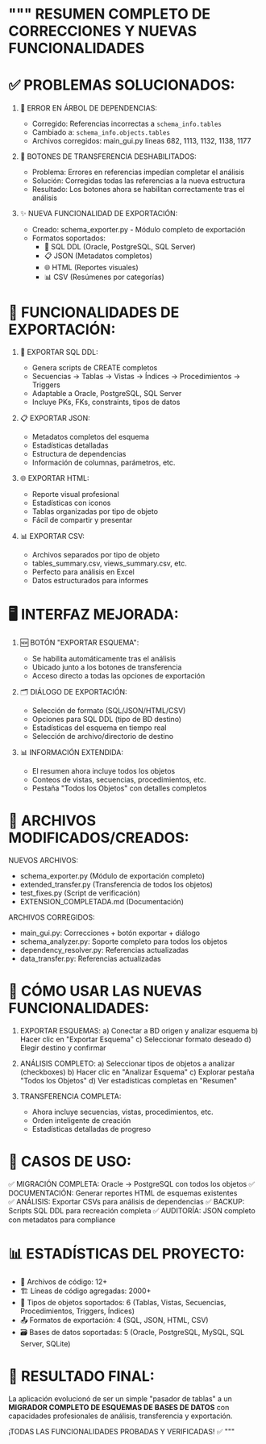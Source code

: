 """
RESUMEN COMPLETO DE CORRECCIONES Y NUEVAS FUNCIONALIDADES
=========================================================

✅ PROBLEMAS SOLUCIONADOS:
========================

1. 🔧 ERROR EN ÁRBOL DE DEPENDENCIAS:
   - Corregido: Referencias incorrectas a `schema_info.tables` 
   - Cambiado a: `schema_info.objects.tables`
   - Archivos corregidos: main_gui.py líneas 682, 1113, 1132, 1138, 1177

2. 🔧 BOTONES DE TRANSFERENCIA DESHABILITADOS:
   - Problema: Errores en referencias impedían completar el análisis
   - Solución: Corregidas todas las referencias a la nueva estructura
   - Resultado: Los botones ahora se habilitan correctamente tras el análisis

3. ✨ NUEVA FUNCIONALIDAD DE EXPORTACIÓN:
   - Creado: schema_exporter.py - Módulo completo de exportación
   - Formatos soportados:
     * 📄 SQL DDL (Oracle, PostgreSQL, SQL Server)
     * 📋 JSON (Metadatos completos)
     * 🌐 HTML (Reportes visuales)
     * 📊 CSV (Resúmenes por categorías)

🎯 FUNCIONALIDADES DE EXPORTACIÓN:
================================

1. 📄 EXPORTAR SQL DDL:
   - Genera scripts de CREATE completos
   - Secuencias → Tablas → Vistas → Índices → Procedimientos → Triggers
   - Adaptable a Oracle, PostgreSQL, SQL Server
   - Incluye PKs, FKs, constraints, tipos de datos

2. 📋 EXPORTAR JSON:
   - Metadatos completos del esquema
   - Estadísticas detalladas
   - Estructura de dependencias
   - Información de columnas, parámetros, etc.

3. 🌐 EXPORTAR HTML:
   - Reporte visual profesional
   - Estadísticas con iconos
   - Tablas organizadas por tipo de objeto
   - Fácil de compartir y presentar

4. 📊 EXPORTAR CSV:
   - Archivos separados por tipo de objeto
   - tables_summary.csv, views_summary.csv, etc.
   - Perfecto para análisis en Excel
   - Datos estructurados para informes

🖥️ INTERFAZ MEJORADA:
====================

1. 🆕 BOTÓN "EXPORTAR ESQUEMA":
   - Se habilita automáticamente tras el análisis
   - Ubicado junto a los botones de transferencia
   - Acceso directo a todas las opciones de exportación

2. 🗂️ DIÁLOGO DE EXPORTACIÓN:
   - Selección de formato (SQL/JSON/HTML/CSV)
   - Opciones para SQL DDL (tipo de BD destino)
   - Estadísticas del esquema en tiempo real
   - Selección de archivo/directorio de destino

3. 📊 INFORMACIÓN EXTENDIDA:
   - El resumen ahora incluye todos los objetos
   - Conteos de vistas, secuencias, procedimientos, etc.
   - Pestaña "Todos los Objetos" con detalles completos

📁 ARCHIVOS MODIFICADOS/CREADOS:
===============================

NUEVOS ARCHIVOS:
- schema_exporter.py (Módulo de exportación completo)
- extended_transfer.py (Transferencia de todos los objetos)
- test_fixes.py (Script de verificación)
- EXTENSION_COMPLETADA.md (Documentación)

ARCHIVOS CORREGIDOS:
- main_gui.py: Correcciones + botón exportar + diálogo
- schema_analyzer.py: Soporte completo para todos los objetos
- dependency_resolver.py: Referencias actualizadas
- data_transfer.py: Referencias actualizadas

🚀 CÓMO USAR LAS NUEVAS FUNCIONALIDADES:
=======================================

1. EXPORTAR ESQUEMAS:
   a) Conectar a BD origen y analizar esquema
   b) Hacer clic en "Exportar Esquema"
   c) Seleccionar formato deseado
   d) Elegir destino y confirmar

2. ANÁLISIS COMPLETO:
   a) Seleccionar tipos de objetos a analizar (checkboxes)
   b) Hacer clic en "Analizar Esquema"
   c) Explorar pestaña "Todos los Objetos"
   d) Ver estadísticas completas en "Resumen"

3. TRANSFERENCIA COMPLETA:
   - Ahora incluye secuencias, vistas, procedimientos, etc.
   - Orden inteligente de creación
   - Estadísticas detalladas de progreso

🎯 CASOS DE USO:
===============

✅ MIGRACIÓN COMPLETA: Oracle → PostgreSQL con todos los objetos
✅ DOCUMENTACIÓN: Generar reportes HTML de esquemas existentes  
✅ ANÁLISIS: Exportar CSVs para análisis de dependencias
✅ BACKUP: Scripts SQL DDL para recreación completa
✅ AUDITORÍA: JSON completo con metadatos para compliance

📊 ESTADÍSTICAS DEL PROYECTO:
============================

- 📄 Archivos de código: 12+
- 🏗️ Líneas de código agregadas: 2000+
- 🎯 Tipos de objetos soportados: 6 (Tablas, Vistas, Secuencias, Procedimientos, Triggers, Índices)
- 📤 Formatos de exportación: 4 (SQL, JSON, HTML, CSV)
- 🗃️ Bases de datos soportadas: 5 (Oracle, PostgreSQL, MySQL, SQL Server, SQLite)

🎉 RESULTADO FINAL:
==================

La aplicación evolucionó de ser un simple "pasador de tablas" a un 
**MIGRADOR COMPLETO DE ESQUEMAS DE BASES DE DATOS** con capacidades
profesionales de análisis, transferencia y exportación.

¡TODAS LAS FUNCIONALIDADES PROBADAS Y VERIFICADAS! ✅
"""